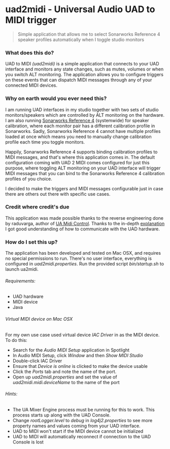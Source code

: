 # uad2midi - Universal Audio UAD to MIDI trigger

> Simple application that allows me to select Sonarworks Reference 4 speaker profiles automatically when I toggle studio monitors

### What does this do?

UAD to MIDI *(uad2midi)* is a simple application that connects to your UAD interface and monitors any state changes, such as mutes, volumes or when you switch ALT monitoring. The application allows you to configure triggers on these events that can dispatch MIDI messages through any of your connected MIDI devices.

### Why on earth would you ever need this?

I am running UAD interfaces in my studio together with two sets of studio monitors/speakers which are controlled by ALT monitoring on the hardware. I am also running [Sonarworks Reference 4](https://www.sonarworks.com/reference) (systemwide) for speaker calibration, where each monitor pair has a different calibration profile in Sonarworks. Sadly, Sonarworks Reference 4 cannot have multiple profiles loaded at once which means you need to manually change calibration profile each time you toggle monitors.

Happily, Sonarworks Reference 4 supports binding calibration profiles to MIDI messages, and that's where this application comes in. The default configuration coming with UAD 2 MIDI comes configured for just this purpose, where toggling ALT monitoring on your UAD interface will trigger MIDI messages that you can bind to the Sonarworks Reference 4 calibration profiles of you choice.

I decided to make the triggers and MIDI messages configurable just in case there are others out there with specific use cases.

### Credit where credit's due

This application was made possible thanks to the reverse engineering done by raduvarga, author of [UA Midi Control](https://github.com/raduvarga/UA-Midi-Control). Thanks to the in-depth [explanation](https://github.com/raduvarga/UA-Midi-Control#ok-so-how-did-you-do-it) I got good understanding of how to communicate with the UAD hardware.

### How do I set this up?

The application has been developed and tested on Mac OSX, and requires no special permissions to run. There's no user interface, everything is configured in *uad2midi.properties*. Run the provided script *bin/startup.sh* to launch ua2midi.

###### Requirements:
- UAD hardware
- MIDI device
- Java

###### Virtual MIDI device on Mac OSX
For my own use case used virtual device *IAC Driver* in as the MIDI device. To do this:
- Search for the *Audio MIDI Setup* application in Spotlight
- In Audio MIDI Setup, click *Window* and then *Show MIDI Studio*
- Double-click IAC Driver
- Ensure that *Device is online* is clicked to make the device usable
- Click the *Ports* tab and note the name of the port.
- Open up *uad2midi.properties* and set the value of *uad2midi.midi.deviceName* to the name of the port

###### Hints:
- The UA Mixer Engine process must be running for this to work. This process starts up along with the UAD Console.
- Change *rootLogger.level* to *debug* in *log4j2.properties* to see more property names and values coming from your UAD interface.
- UAD to MIDI won't start if the MIDI device cannot be initialized
- UAD to MIDI will automatically reconnect if connection to the UAD Console is lost

